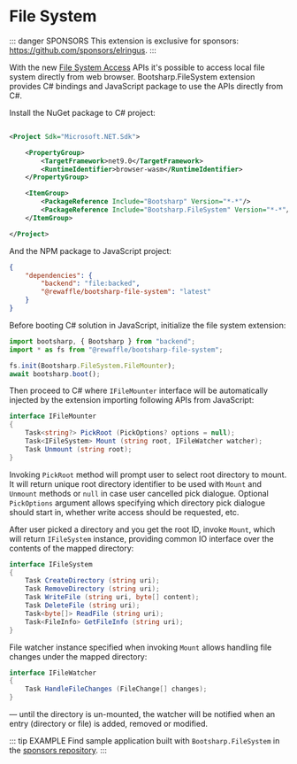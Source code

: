 # File System

::: danger SPONSORS
This extension is exclusive for sponsors: https://github.com/sponsors/elringus.
:::

With the new [File System Access](https://developer.mozilla.org/en-US/docs/Web/API/File_System_API) APIs it's possible to access local file system directly from web browser. Bootsharp.FileSystem extension provides C# bindings and JavaScript package to use the APIs directly from C#.

Install the NuGet package to C# project:

```xml

<Project Sdk="Microsoft.NET.Sdk">

    <PropertyGroup>
        <TargetFramework>net9.0</TargetFramework>
        <RuntimeIdentifier>browser-wasm</RuntimeIdentifier>
    </PropertyGroup>

    <ItemGroup>
        <PackageReference Include="Bootsharp" Version="*-*"/>
        <PackageReference Include="Bootsharp.FileSystem" Version="*-*"/>
    </ItemGroup>

</Project>
```

And the NPM package to JavaScript project:

```json
{
    "dependencies": {
        "backend": "file:backed",
        "@rewaffle/bootsharp-file-system": "latest"
    }
}
```

Before booting C# solution in JavaScript, initialize the file system extension:

```ts
import bootsharp, { Bootsharp } from "backend";
import * as fs from "@rewaffle/bootsharp-file-system";

fs.init(Bootsharp.FileSystem.FileMounter);
await bootsharp.boot();
```

Then proceed to C# where `IFileMounter` interface will be automatically injected by the extension importing following APIs from JavaScript:

```csharp
interface IFileMounter
{
    Task<string?> PickRoot (PickOptions? options = null);
    Task<IFileSystem> Mount (string root, IFileWatcher watcher);
    Task Unmount (string root);
}
```

Invoking `PickRoot` method will prompt user to select root directory to mount. It will return unique root directory identifier to be used with `Mount` and `Unmount` methods or `null` in case user cancelled pick dialogue. Optional `PickOptions` argument allows specifying which directory pick dialogue should start in, whether write access should be requested, etc.

After user picked a directory and you get the root ID, invoke `Mount`, which will return `IFileSystem` instance, providing common IO interface over the contents of the mapped directory:

```csharp
interface IFileSystem
{
    Task CreateDirectory (string uri);
    Task RemoveDirectory (string uri);
    Task WriteFile (string uri, byte[] content);
    Task DeleteFile (string uri);
    Task<byte[]> ReadFile (string uri);
    Task<FileInfo> GetFileInfo (string uri);
}
```

File watcher instance specified when invoking `Mount` allows handling file changes under the mapped directory:

```csharp
interface IFileWatcher
{
    Task HandleFileChanges (FileChange[] changes);
}
```

— until the directory is un-mounted, the watcher will be notified when an entry (directory or file) is added, removed or modified.

::: tip EXAMPLE
Find sample application built with `Bootsharp.FileSystem` in the [sponsors repository](https://github.com/rewaffle/extra).
:::
